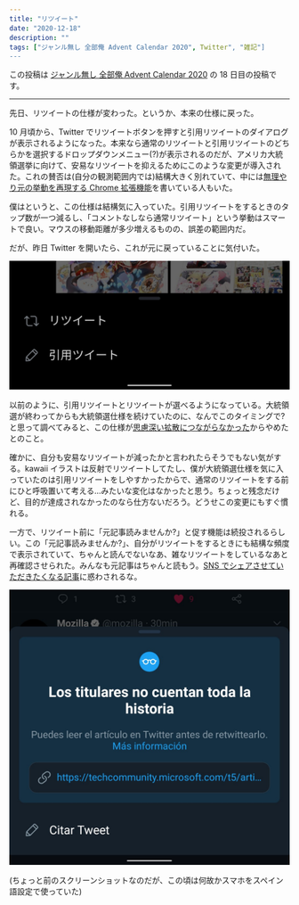 ```yaml
---
title: "リツイート"
date: "2020-12-18"
description: ""
tags: ["ジャンル無し 全部俺 Advent Calendar 2020", Twitter", "雑記"]
---
```


この投稿は [ジャンル無し 全部俺 Advent Calendar 2020](https://adventar.org/calendars/5495) の 18 日目の投稿です。

---

先日、リツイートの仕様が変わった。というか、本来の仕様に戻った。

10 月頃から、Twitter でリツイートボタンを押すと引用リツイートのダイアログが表示されるようになった。本来なら通常のリツイートと引用リツイートのどちらかを選択するドロップダウンメニュー(?)が表示されるのだが、アメリカ大統領選挙に向けて、安易なリツイートを抑えるためにこのような変更が導入された。これの賛否は(自分の観測範囲内では)結構大きく別れていて、中には[無理やり元の挙動を再現する Chrome 拡張機能](https://chrome.google.com/webstore/detail/twitterrevertrt/hdmjlgloijaconhgocaijgfghlchmmkn)を書いている人もいた。

僕はというと、この仕様は結構気に入っていた。引用リツイートをするときのタップ数が一つ減るし、「コメントなしなら通常リツイート」という挙動はスマートで良い。マウスの移動距離が多少増えるものの、誤差の範囲内だ。

だが、昨日 Twitter を開いたら、これが元に戻っていることに気付いた。

![](Screenshot_20201217-162243111.jpg)

以前のように、引用リツイートとリツイートが選べるようになっている。大統領選が終わってからも大統領選仕様を続けていたのに、なんでこのタイミングで?と思って調べてみると、この仕様が[思慮深い拡散につながらなかった](https://www.itmedia.co.jp/news/articles/2012/17/news088.html)からやめたとのこと。

確かに、自分も安易なリツイートが減ったかと言われたらそうでもない気がする。kawaii イラストは反射でリツイートしてたし、僕が大統領選仕様を気に入っていたのは引用リツイートをしやすかったからで、通常のリツイートをする前にひと呼吸置いて考える...みたいな変化はなかったと思う。ちょっと残念だけど、目的が達成されなかったのなら仕方ないだろう。どうせこの変更にもすぐ慣れる。

一方で、リツイート前に「元記事読みませんか?」と促す機能は続投されるらしい。この「元記事読みませんか?」、自分がリツイートをするときにも結構な頻度で表示されていて、ちゃんと読んでないなあ、雑なリツイートをしているなあと再確認させられた。みんなも元記事はちゃんと読もう。[SNS でシェアさせていただきたくなる記事](https://scrapbox.io/shokai/SNS%E3%81%A7%E3%82%B7%E3%82%A7%E3%82%A2%E3%81%95%E3%81%9B%E3%81%A6%E3%81%84%E3%81%9F%E3%81%A0%E3%81%8D%E3%81%9F%E3%81%8F%E3%81%AA%E3%82%8B%E8%A8%98%E4%BA%8B)に惑わされるな。

![](IMG_20201028_020907.jpg)

(ちょっと前のスクリーンショットなのだが、この頃は何故かスマホをスペイン語設定で使っていた)
